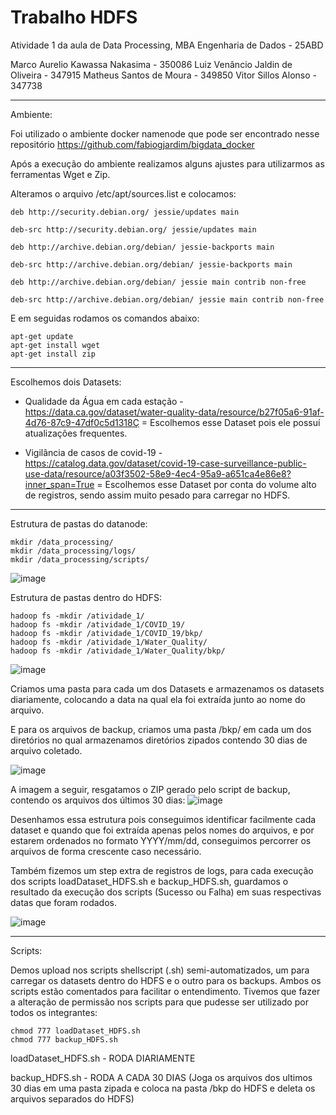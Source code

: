 # Trabalho HDFS
Atividade 1 da aula de Data Processing, MBA Engenharia de Dados - 25ABD

Marco Aurelio Kawassa Nakasima - 350086
Luiz Venâncio Jaldin de Oliveira - 347915
Matheus Santos de Moura - 349850
Vitor Sillos Alonso - 347738

-------------------------------------------

Ambiente:

Foi utilizado o ambiente docker namenode que pode ser encontrado nesse repositório https://github.com/fabiogjardim/bigdata_docker 

Após a execução do ambiente realizamos alguns ajustes para utilizarmos as ferramentas Wget e Zip.

Alteramos o arquivo /etc/apt/sources.list e colocamos:
```
deb http://security.debian.org/ jessie/updates main

deb-src http://security.debian.org/ jessie/updates main

deb http://archive.debian.org/debian/ jessie-backports main

deb-src http://archive.debian.org/debian/ jessie-backports main

deb http://archive.debian.org/debian/ jessie main contrib non-free

deb-src http://archive.debian.org/debian/ jessie main contrib non-free
```
E em seguidas rodamos os comandos abaixo:
```
apt-get update
apt-get install wget
apt-get install zip
```
-------------------------------------------
Escolhemos dois Datasets:
- Qualidade da Água em cada estação - https://data.ca.gov/dataset/water-quality-data/resource/b27f05a6-91af-4d76-87c9-47df0c5d1318Ç = Escolhemos esse Dataset pois ele possuí atualizações frequentes.


- Vigilância de casos de covid-19 - https://catalog.data.gov/dataset/covid-19-case-surveillance-public-use-data/resource/a03f3502-58e9-4ec4-95a9-a651ca4e86e8?inner_span=True = Escolhemos esse Dataset por conta do volume alto de registros, sendo assim muito pesado para carregar no HDFS.
-------------------------------------------
Estrutura de pastas do datanode:
```
mkdir /data_processing/
mkdir /data_processing/logs/
mkdir /data_processing/scripts/
```
![image](https://user-images.githubusercontent.com/13857701/235521844-03b9b798-beed-47c8-bcce-40112865ff25.png)

Estrutura de pastas dentro do HDFS:
```
hadoop fs -mkdir /atividade_1/
hadoop fs -mkdir /atividade_1/COVID_19/
hadoop fs -mkdir /atividade_1/COVID_19/bkp/
hadoop fs -mkdir /atividade_1/Water_Quality/
hadoop fs -mkdir /atividade_1/Water_Quality/bkp/
```
![image](https://user-images.githubusercontent.com/13857701/235383811-e817ee56-da65-4fa1-be72-81c76478e8d9.png)

Criamos uma pasta para cada um dos Datasets e armazenamos os datasets diariamente, colocando a data na qual ela foi extraída junto ao nome do arquivo.

E para os arquivos de backup, criamos uma pasta /bkp/ em cada um dos diretórios no qual armazenamos diretórios zipados contendo 30 dias de arquivo coletado.

![image](https://user-images.githubusercontent.com/13857701/235384543-b4487673-4ff8-4e11-8b60-bbc6d3997cb0.png)

A imagem a seguir, resgatamos o ZIP gerado pelo script de backup, contendo os arquivos dos últimos 30 dias:
![image](https://user-images.githubusercontent.com/13857701/235388538-52354451-d41a-4a2f-93e5-14820c15a629.png)


Desenhamos essa estrutura pois conseguimos identificar facilmente cada dataset e quando que foi extraída apenas pelos nomes do arquivos, e por estarem ordenados no formato YYYY/mm/dd, conseguimos percorrer os arquivos de forma crescente caso necessário.

Também fizemos um step extra de registros de logs, para cada execução dos scripts loadDataset_HDFS.sh e backup_HDFS.sh, guardamos o resultado da execução dos scripts (Sucesso ou Falha) em suas respectivas datas que foram rodados.

![image](https://user-images.githubusercontent.com/13857701/235386533-665deca7-83af-472a-a782-8ba791d36e0c.png)

-------------------------------------------
Scripts:

Demos upload nos scripts shellscript (.sh) semi-automatizados, um para carregar os datasets dentro do HDFS e o outro para os backups. Ambos os scripts estão comentados para facilitar o entendimento. Tivemos que fazer a alteração de permissão nos scripts para que pudesse ser utilizado por todos os integrantes:

```
chmod 777 loadDataset_HDFS.sh
chmod 777 backup_HDFS.sh
```

loadDataset_HDFS.sh - RODA DIARIAMENTE

backup_HDFS.sh - RODA A CADA 30 DIAS (Joga os arquivos dos ultimos 30 dias em uma pasta zipada e coloca na pasta /bkp do HDFS e deleta os arquivos separados do HDFS)
